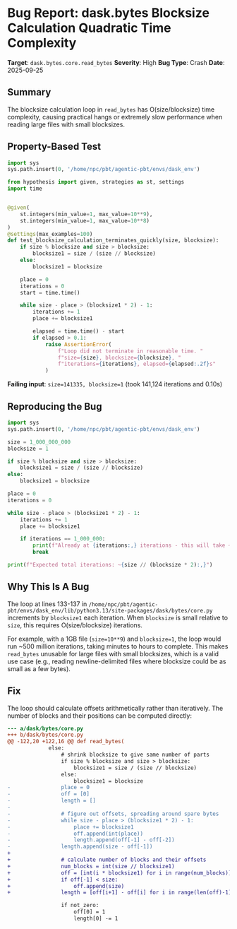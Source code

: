 # Bug Report: dask.bytes Blocksize Calculation Quadratic Time Complexity

**Target**: `dask.bytes.core.read_bytes`
**Severity**: High
**Bug Type**: Crash
**Date**: 2025-09-25

## Summary

The blocksize calculation loop in `read_bytes` has O(size/blocksize) time complexity, causing practical hangs or extremely slow performance when reading large files with small blocksizes.

## Property-Based Test

```python
import sys
sys.path.insert(0, '/home/npc/pbt/agentic-pbt/envs/dask_env')

from hypothesis import given, strategies as st, settings
import time


@given(
    st.integers(min_value=1, max_value=10**9),
    st.integers(min_value=1, max_value=10**8)
)
@settings(max_examples=100)
def test_blocksize_calculation_terminates_quickly(size, blocksize):
    if size % blocksize and size > blocksize:
        blocksize1 = size / (size // blocksize)
    else:
        blocksize1 = blocksize

    place = 0
    iterations = 0
    start = time.time()

    while size - place > (blocksize1 * 2) - 1:
        iterations += 1
        place += blocksize1

        elapsed = time.time() - start
        if elapsed > 0.1:
            raise AssertionError(
                f"Loop did not terminate in reasonable time. "
                f"size={size}, blocksize={blocksize}, "
                f"iterations={iterations}, elapsed={elapsed:.2f}s"
            )
```

**Failing input**: `size=141335, blocksize=1` (took 141,124 iterations and 0.10s)

## Reproducing the Bug

```python
import sys
sys.path.insert(0, '/home/npc/pbt/agentic-pbt/envs/dask_env')

size = 1_000_000_000
blocksize = 1

if size % blocksize and size > blocksize:
    blocksize1 = size / (size // blocksize)
else:
    blocksize1 = blocksize

place = 0
iterations = 0

while size - place > (blocksize1 * 2) - 1:
    iterations += 1
    place += blocksize1

    if iterations == 1_000_000:
        print(f"Already at {iterations:,} iterations - this will take ~500 million total")
        break

print(f"Expected total iterations: ~{size // (blocksize * 2):,}")
```

## Why This Is A Bug

The loop at lines 133-137 in `/home/npc/pbt/agentic-pbt/envs/dask_env/lib/python3.13/site-packages/dask/bytes/core.py` increments by `blocksize1` each iteration. When `blocksize` is small relative to `size`, this requires O(size/blocksize) iterations.

For example, with a 1GB file (`size=10**9`) and `blocksize=1`, the loop would run ~500 million iterations, taking minutes to hours to complete. This makes `read_bytes` unusable for large files with small blocksizes, which is a valid use case (e.g., reading newline-delimited files where blocksize could be as small as a few bytes).

## Fix

The loop should calculate offsets arithmetically rather than iteratively. The number of blocks and their positions can be computed directly:

```diff
--- a/dask/bytes/core.py
+++ b/dask/bytes/core.py
@@ -122,20 +122,16 @@ def read_bytes(
             else:
                 # shrink blocksize to give same number of parts
                 if size % blocksize and size > blocksize:
                     blocksize1 = size / (size // blocksize)
                 else:
                     blocksize1 = blocksize
-                place = 0
-                off = [0]
-                length = []
-
-                # figure out offsets, spreading around spare bytes
-                while size - place > (blocksize1 * 2) - 1:
-                    place += blocksize1
-                    off.append(int(place))
-                    length.append(off[-1] - off[-2])
-                length.append(size - off[-1])
+
+                # calculate number of blocks and their offsets
+                num_blocks = int(size // blocksize1)
+                off = [int(i * blocksize1) for i in range(num_blocks)]
+                if off[-1] < size:
+                    off.append(size)
+                length = [off[i+1] - off[i] for i in range(len(off)-1)]

                 if not_zero:
                     off[0] = 1
                     length[0] -= 1
```